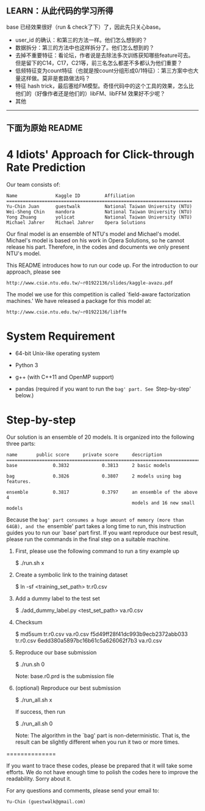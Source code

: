 LEARN：从此代码的学习所得
----------------
base 已经效果很好（run & check了下）了，因此先只关心base。
- user_id 的确认：和第三的方法一样。他们怎么想到的？
- 数据拆分：第三的方法中也这样拆分了。他们怎么想到的？
- 去掉不重要特征：看论坛，作者说是去除法多次训练获知哪些feature可去。但是留下的C14，C17，C21等，前三名怎么都差不多都认为他们重要？
- 低频特征变为count特征（也就是按count分组形成0/1特征）：第三方案中也大量这样做。莫非是套路做法吗？
- 特征 hash trick，最后塞给FM模型。奇怪代码中的这个工具的效果，怎么比他们的（好像作者还是他们的）libFM、libFFM 效果好不少呢？
- 其他

---------------
下面为原始 README
---------------

4 Idiots' Approach for Click-through Rate Prediction
====================================================

Our team consists of:
    
    Name              Kaggle ID         Affiliation
    ====================================================================
    Yu-Chin Juan      guestwalk         National Taiwan University (NTU)
    Wei-Sheng Chin    mandora           National Taiwan University (NTU)
    Yong Zhuang       yolicat           National Taiwan University (NTU)
    Michael Jahrer    Michael Jahrer    Opera Solutions

Our final model is an ensemble of NTU's model and Michael's model. Michael's
model is based on his work in Opera Solutions, so he cannot release his part.
Therefore, in the codes and documents we only present NTU's model.

This README introduces how to run our code up. For the introduction to our
approach, please see 

    http://www.csie.ntu.edu.tw/~r01922136/slides/kaggle-avazu.pdf

The model we use for this competition is called `field-aware factorization
machines.' We have released a package for this model at:

    http://www.csie.ntu.edu.tw/~r01922136/libffm



System Requirement
==================

- 64-bit Unix-like operating system

- Python 3

- g++ (with C++11 and OpenMP support)

- pandas (required if you want to run the `bag' part. See `Step-by-step'
  below.)



Step-by-step
============

Our solution is an ensemble of 20 models. It is organized into the following
three parts:
    
    name       public score     private score     description        
    ===========================================================================
    base             0.3832            0.3813     2 basic models

    bag              0.3826            0.3807     2 models using bag features.

    ensemble         0.3817            0.3797     an ensemble of the above 4 
                                                  models and 16 new small models

Because the `bag' part consumes a huge amount of memory (more than 64GB), and
the `ensemble' part takes a long time to run, this instruction guides you to
run our `base' part first. If you want reproduce our best result, please run the
commands in the final step on a suitable machine.


1.  First, please use the following command to run a tiny example up

    $ ./run.sh x

2.  Create a symbolic link to the training dataset

    $ ln -sf <training_set_path> tr.r0.csv

3.  Add a dummy label to the test set

    $ ./add_dummy_label.py <test_set_path> va.r0.csv

4.  Checksum

    $ md5sum tr.r0.csv va.r0.csv
    f5d49ff28f41dc993b9ecb2372abb033  tr.r0.csv
    6edd380a5897bc16b61c5a626062f7b3  va.r0.csv

5.  Reproduce our base submission

    $ ./run.sh 0
    
    Note: base.r0.prd is the submission file

6.  (optional) Reproduce our best submission

    $ ./run_all.sh x

    If success, then run

    $ ./run_all.sh 0

    Note: The algorithm in the `bag' part is non-deterministic. That is, the
    result can be slightly different when you run it two or more times.



==============

If you want to trace these codes, please be prepared that it will take some
efforts. We do not have enough time to polish the codes here to improve the
readability. Sorry about it. 

For any questions and comments, please send your email to:

    Yu-Chin (guestwalk@gmail.com)

